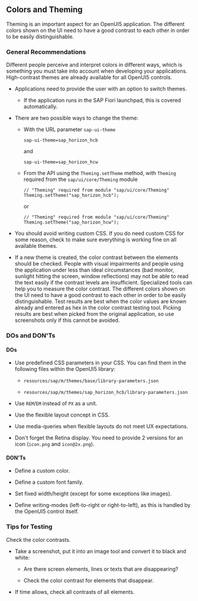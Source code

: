 <!-- loio086c41c2441946219384197a6c82072b -->

## Colors and Theming

Theming is an important aspect for an OpenUI5 application. The different colors shown on the UI need to have a good contrast to each other in order to be easily distinguishable.



### General Recommendations

Different people perceive and interpret colors in different ways, which is something you must take into account when developing your applications. High-contrast themes are already available for all OpenUI5 controls.

-   Applications need to provide the user with an option to switch themes.

    -   If the application runs in the SAP Fiori launchpad, this is covered automatically.


-   There are two possible ways to change the theme:

    -   With the URL parameter `sap-ui-theme`

        ```
        sap-ui-theme=sap_horizon_hcb
        ```

        and

        ```
        sap-ui-theme=sap_horizon_hcw
        ```

    -   From the API using the `Theming.setTheme` method, with `Theming` required from the `sap/ui/core/Theming` module

        ```
        // "Theming" required from module "sap/ui/core/Theming"
        Theming.setTheme("sap_horizon_hcb");
        ```

        or

        ```
        // "Theming" required from module "sap/ui/core/Theming"
        Theming.setTheme("sap_horizon_hcw");
        ```


-   You should avoid writing custom CSS. If you do need custom CSS for some reason, check to make sure everything is working fine on all available themes.

-   If a new theme is created, the color contrast between the elements should be checked. People with visual impairments and people using the application under less than ideal circumstances \(bad monitor, sunlight hitting the screen, window reflections\) may not be able to read the text easily if the contrast levels are insufficient. Specialized tools can help you to measure the color contrast. The different colors shown on the UI need to have a good contrast to each other in order to be easily distinguishable. Test results are best when the color values are known already and entered as hex in the color contrast testing tool. Picking results are best when picked from the original application, so use screenshots only if this cannot be avoided.




### DOs and DON'Ts



#### DOs

-   Use predefined CSS parameters in your CSS. You can find them in the following files within the OpenUI5 library:

    -   `resources/sap/m/themes/base/library-parameters.json`

    -   `resources/sap/m/themes/sap_horizon_hcb/library-parameters.json`


-   Use `REM`/`EM` instead of `PX` as a unit.

-   Use the flexible layout concept in CSS.

-   Use media-queries when flexible layouts do not meet UX expectations.

-   Don't forget the Retina display. You need to provide 2 versions for an icon \(`icon.png` and `icon@2x.png`\).




#### DON'Ts

-   Define a custom color.

-   Define a custom font family.

-   Set fixed width/height \(except for some exceptions like images\).

-   Define writing-modes \(left-to-right or right-to-left\), as this is handled by the OpenUI5 control itself.




### Tips for Testing

Check the color contrasts.

-   Take a screenshot, put it into an image tool and convert it to black and white:

    -   Are there screen elements, lines or texts that are disappearing?

    -   Check the color contrast for elements that disappear.


-   If time allows, check all contrasts of all elements.



